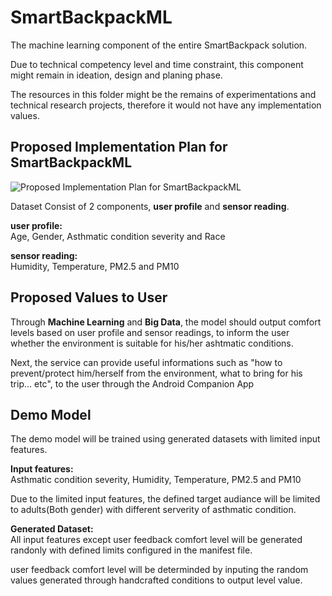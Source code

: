 # SmartBackpackML
The machine learning component of the entire SmartBackpack solution. 

Due to technical competency level and time constraint, this component might remain in ideation, design and planing phase.  

The resources in this folder might be the remains of experimentations and technical research projects, therefore it would not have any implementation values.

## Proposed Implementation Plan for SmartBackpackML
![Proposed Implementation Plan for SmartBackpackML](https://github.com/c0j0s/SmartBackpack/blob/master/Documentations/5_ml_implementation_overview.jpeg)

Dataset Consist of 2 components, __user profile__ and __sensor reading__.

__user profile:__  
Age, Gender, Asthmatic condition severity and Race

__sensor reading:__  
Humidity, Temperature, PM2.5 and PM10

## Proposed Values to User
Through __Machine Learning__ and __Big Data__, the model should output comfort levels based on user profile and sensor readings, to inform the user whether the environment is suitable for his/her ashtmatic conditions. 

Next, the service can provide useful informations such as "how to prevent/protect him/herself from the environment, what to bring for his trip... etc", to the user through the Android Companion App

## Demo Model
The demo model will be trained using generated datasets with limited input features.  

__Input features:__  
Asthmatic condition severity, Humidity, Temperature, PM2.5 and PM10  

Due to the limited input features, the defined target audiance will be limited to adults(Both gender) with different serverity of asthmatic condition.

__Generated Dataset:__  
All input features except user feedback comfort level will be generated randonly with defined limits configured in the manifest file.

user feedback comfort level will be determinded by inputing the random values generated through handcrafted conditions to output level value.